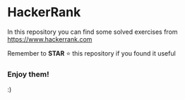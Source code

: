# HackerRank

In this repository you can find some solved exercises from https://www.hackerrank.com

Remember to <b>STAR</b> <g-emoji class="g-emoji" alias="star" fallback-src="https://assets-cdn.github.com/images/icons/emoji/unicode/2b50.png">⭐️</g-emoji> this repository if you found it useful

<h3>Enjoy them!</h3> :)
